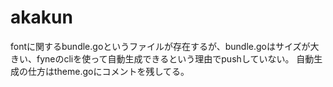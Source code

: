 # akakun

fontに関するbundle.goというファイルが存在するが、bundle.goはサイズが大きい、fyneのcliを使って自動生成できるという理由でpushしていない。
自動生成の仕方はtheme.goにコメントを残してる。